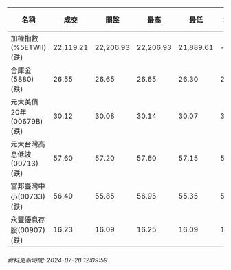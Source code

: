| 名稱 | 成交 | 開盤 | 最高 | 最低 | 均價 | 成交金額(億) | 昨收 | 漲跌幅 | 漲跌 | 總量 | 昨量 | 振幅 |
| -------- | -------- | -------- | -------- |-------- | -------- | -------- |-------- |-------- |-------- | -------- | -------- |-------- |
|加權指數(%5ETWII) (跌)|22,119.21|22,206.93|22,206.93|21,889.61|-|4,684.71|22,871.84|3.29%|752.63|10,325,395|0|1.39%|
|合庫金(5880) (跌)|26.55|26.65|26.65|26.30|26.44|2.72|26.70|0.56%|0.15|10,305|8,468|1.31%|
|元大美債20年(00679B) (跌)|30.12|30.08|30.14|30.07|30.11|20.08|30.26|0.46%|0.14|66,693|68,274|0.23%|
|元大台灣高息低波(00713) (跌)|57.60|57.20|57.60|57.15|57.34|9.95|58.10|0.86%|0.50|17,346|8,561|0.77%|
|富邦臺灣中小(00733) (跌)|56.40|55.85|56.95|55.35|56.30|1.68|58.05|2.84%|1.65|2,988|1,395|2.76%|
|永豐優息存股(00907) (跌)|16.23|16.09|16.25|16.09|16.19|0.262|16.38|0.92%|0.15|1,615|1,112|0.98%|
###### 資料更新時間: 2024-07-28 12:09:59